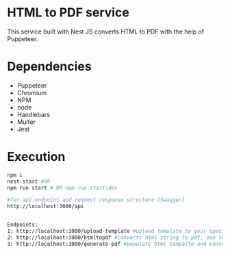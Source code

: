 # HTML to PDF service
This service built with Nest JS converts HTML to PDF with the help of Puppeteer.

# Dependencies
- Puppeteer
- Chromium
- NPM
- node
- Handlebars
- Multer
- Jest

# Execution

```sh
npm i
nest start #OR
npm run start # OR npm run start:dev

#for api endpoint and request response structure (Swagger)
http://localhost:3000/api


Endpoints:
1: http://localhost:3000/upload-template #upload template to your specified directory, see swagger for details
2: http://localhost:3000/htmltopdf #converts html string to pdf, see swagger for details
3: http://localhost:3000/generate-pdf #populate html tempalte and convert to pdf, see swagger for details
